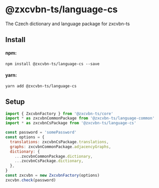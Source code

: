 # @zxcvbn-ts/language-cs

The Czech dictionary and language package for zxcvbn-ts


## Install

#### npm:

`npm install @zxcvbn-ts/language-cs --save`

#### yarn:

`yarn add @zxcvbn-ts/language-cs`

## Setup

```js
import { ZxcvbnFactory } from '@zxcvbn-ts/core'
import * as zxcvbnCommonPackage from '@zxcvbn-ts/language-common'
import * as zxcvbnCsPackage from '@zxcvbn-ts/language-cs'

const password = 'somePassword'
const options = {
  translations: zxcvbnCsPackage.translations,
  graphs: zxcvbnCommonPackage.adjacencyGraphs,
  dictionary: {
    ...zxcvbnCommonPackage.dictionary,
    ...zxcvbnCsPackage.dictionary,
  },
}
const zxcvbn = new ZxcvbnFactory(options)
zxcvbn.check(password)
```
